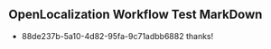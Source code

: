 ## OpenLocalization Workflow Test MarkDown
* 88de237b-5a10-4d82-95fa-9c71adbb6882 thanks!

<!--HONumber=Aug16_HO5-->


